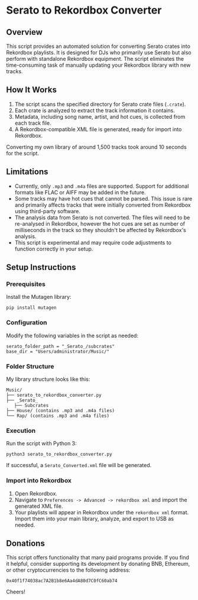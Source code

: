 # Serato to Rekordbox Converter

## Overview

This script provides an automated solution for converting Serato crates into Rekordbox playlists. It is designed for DJs who primarily use Serato but also perform with standalone Rekordbox equipment. The script eliminates the time-consuming task of manually updating your Rekordbox library with new tracks.

## How It Works

1. The script scans the specified directory for Serato crate files (`.crate`).
2. Each crate is analyzed to extract the track information it contains.
3. Metadata, including song name, artist, and hot cues, is collected from each track file.
4. A Rekordbox-compatible XML file is generated, ready for import into Rekordbox.

Converting my own library of around 1,500 tracks took around 10 seconds for the script.

## Limitations

- Currently, only `.mp3` and `.m4a` files are supported. Support for additional formats like FLAC or AIFF may be added in the future.
- Some tracks may have hot cues that cannot be parsed. This issue is rare and primarily affects tracks that were initially converted from Rekordbox using third-party software.
- The analysis data from Serato is not converted. The files will need to be re-analysed in Rekordbox, however the hot cues are set as number of milliseconds in the track so they shouldn't be affected by Rekordbox's analysis.
- This script is experimental and may require code adjustments to function correctly in your setup.

## Setup Instructions

### Prerequisites

Install the Mutagen library:

```pip install mutagen```

### Configuration

Modify the following variables in the script as needed:

```
serato_folder_path = "_Serato_/subcrates"
base_dir = "Users/administrator/Music/"
```

### Folder Structure

My library structure looks like this:

```
Music/
├── serato_to_rekordbox_converter.py
├── _Serato_
   ├── Subcrates
├── House/ (contains .mp3 and .m4a files)
└── Rap/ (contains .mp3 and .m4a files)
```

### Execution

Run the script with Python 3:

```python3 serato_to_rekordbox_converter.py```

If successful, a `Serato_Converted.xml` file will be generated.

### Import into Rekordbox

1. Open Rekordbox.
2. Navigate to `Preferences -> Advanced -> rekordbox xml` and import the generated XML file.
3. Your playlists will appear in Rekordbox under the `rekordbox xml` format. Import them into your main library, analyze, and export to USB as needed.

## Donations

This script offers functionality that many paid programs provide. If you find it helpful, consider supporting its development by donating BNB, Ethereum, or other cryptocurrencies to the following address:

```0x40f1f74038ac7A2B1b8e6Aa4dA80d7C0fC60ab74```

Cheers!



